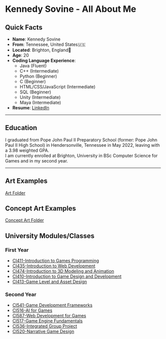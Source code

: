 # Kennedy Sovine - All About Me
## Quick Facts
- **Name**: Kennedy Sovine
- **From**: Tennessee, United States🇺🇸
- **Located**: Brighton, England🏴󠁧󠁢󠁥󠁮󠁧󠁿
- **Age**: 20
- **Coding Language Experience**:
  - Java (Fluent)
  - C++ (Intermediate)
  - Python (Beginner)
  - C (Beginner)
  - HTML/CSS/JavaScript (Intermediate)
  - SQL (Beginner)
  - Unity (Intermediate)
  - Maya (Intermediate)
- **Resume**: [LinkedIn](https://www.linkedin.com/in/kennedy-sovine-975090199/)
***
## Education
I graduated from Pope John Paul II Preparatory School (former: Pope John Paul II High School) in Hendersonville, Tennessee in May 2022, leaving with a 3.98 weighted GPA. <br>
I am currently enrolled at Brighton, University in BSc Computer Science for Games and in my second year.
***
## Art Examples
[Art Folder](/Art)
## Concept Art Examples
[Concept Art Folder](/Concept_Art)
## University Modules/Classes
### First Year
- [CI411-Introduction to Games Programming](https://github.com/KennedySovine/CI411_Games_Programming)
- [CI435-Introduction to Web Development](https://github.com/KennedySovine/CI435-Introduction-to-Web-Development)
- [CI474-Introduction to 3D Modeling and Animation](https://github.com/KennedySovine/CI474_Introduction_3D_Modeling_and_Animation)
- [CI410-Introduction to Game Design and Development](https://github.com/KennedySovine/CI410-Introduction-to-Game-Design-and-Development)
- [CI413-Game Level and Asset Design](https://github.com/KennedySovine/CI413-Game-Level-and-Asset-Design)
### Second Year
- [CI541-Game Development Frameworks](https://github.com/KennedySovine/CI541-Game_Development_Frameworks)
- [CI516-AI for Games](https://github.com/KennedySovine/CI516-AI-for-Games)
- [CI587-Web Development for Games](https://github.com/KennedySovine/CI587-Web-Development-For-Games)
- [CI517-Game Engine Fundamentals](https://github.com/KennedySovine/CI517_Game_Engine_Fundamentals)
- [CI536-Integrated Group Project](https://github.com/KennedySovine/Integrated-Group-Project)
- [CI520-Narrative Game Design](https://github.com/KennedySovine/Project-new-world)
